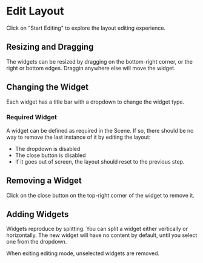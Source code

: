 # Edit Layout

Click on "Start Editing" to explore the layout editing experience.

## Resizing and Dragging
The widgets can be resized by dragging on the bottom-right corner,
or the right or bottom edges. Draggin anywhere else will move the widget.

## Changing the Widget
Each widget has a title bar with a dropdown to change the widget type.

### Required Widget
A widget can be defined as required in the Scene.
If so, there should be no way to remove the last instance of it by editing the layout:

- The dropdown is disabled
- The close button is disabled
- If it goes out of screen, the layout should reset to the previous step.

## Removing a Widget
Click on the close button on the top-right corner of the widget to remove it.

## Adding Widgets
Widgets reproduce by splitting. You can split a widget
either vertically or horizontally. The new widget will have no content
by default, until you select one from the dropdown.

When exiting editing mode, unselected widgets are removed.
